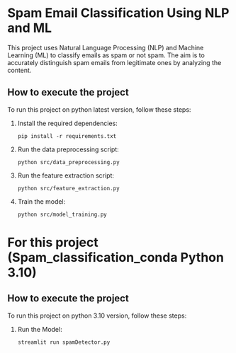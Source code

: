 # <h1>Spam Email Classification Using NLP and ML</h1>

<p>This project uses Natural Language Processing (NLP) and Machine Learning (ML) to classify emails as spam or not spam. The aim is to accurately distinguish spam emails from legitimate ones by analyzing the content.</p>

<h2>How to execute the project</h2>
<p>To run this project on python latest version, follow these steps:</p>
<ol>
    <li>Install the required dependencies:
        <pre><code>pip install -r requirements.txt</code></pre>
    </li>
    <li>Run the data preprocessing script:
        <pre><code>python src/data_preprocessing.py</code></pre>
    </li>
    <li>Run the feature extraction script:
        <pre><code>python src/feature_extraction.py</code></pre>
    </li>
    <li>Train the model:
        <pre><code>python src/model_training.py</code></pre>
    </li>
</ol>

# For this project (Spam_classification_conda Python 3.10)
<h2>How to execute the project</h2>
<p>To run this project on python 3.10 version, follow these steps:</p>
<ol>
    <li> Run the Model:
        <pre><code>streamlit run spamDetector.py</code></pre>
    </li>
</ol>
